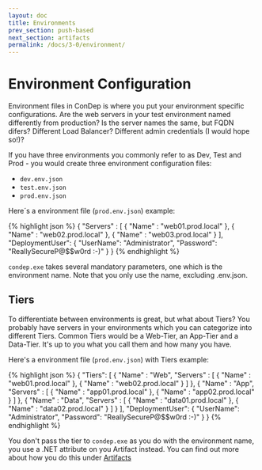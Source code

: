 ```yaml
---
layout: doc
title: Environments
prev_section: push-based
next_section: artifacts
permalink: /docs/3-0/environment/
---
```


Environment Configuration
=========================

Environment files in ConDep is where you put your environment specific configurations. Are the web servers in your test environment named differently from production? Is the server names the same, but FQDN difers? Different Load Balancer? Different admin credentials (I would hope so!)?

If you have three environments you commonly refer to as Dev, Test and Prod - you would create three environment configuration files:

* `dev.env.json`
* `test.env.json`
* `prod.env.json`

Here´s a environment file (`prod.env.json`) example:

{% highlight json %}
{
  "Servers" :
  [
    {
      "Name" : "web01.prod.local"
    },
    {
      "Name" : "web02.prod.local"
    },
    {
      "Name" : "web03.prod.local"
    }
  ],
  "DeploymentUser": 
  {
    "UserName": "Administrator",
    "Password": "ReallySecureP@$$w0rd :-)"
  }
}
{% endhighlight %}

`condep.exe` takes several mandatory parameters, one which is the environment name. Note that you only use the name, excluding .env.json.

## Tiers

To differentiate between environments is great, but what about Tiers? You probably have servers in your environments which you can categorize into different Tiers. Common Tiers would be a Web-Tier, an App-Tier and a Data-Tier. It's up to you what you call them and how many you have.

Here's a environment file (`prod.env.json`) with Tiers example:

{% highlight json %}
{
  "Tiers":
  [
    {
      "Name" : "Web",
      "Servers" :
      [
        {
          "Name" : "web01.prod.local"
        },
        {
          "Name" : "web02.prod.local"
        }
      ]
    },
    {
      "Name" : "App",
      "Servers" :
      [
        {
          "Name" : "app01.prod.local"
        },
        {
          "Name" : "app02.prod.local"
        }
      ]
    },
    {
      "Name" : "Data",
      "Servers" :
      [
        {
          "Name" : "data01.prod.local"
        },
        {
          "Name" : "data02.prod.local"
        }
      ]
    }
  ],
  "DeploymentUser": 
  {
    "UserName": "Administrator",
    "Password": "ReallySecureP@$$w0rd :-)"
  }
}
{% endhighlight %}

You don't pass the tier to `condep.exe` as you do with the environment name, you use a .NET attribute on you Artifact instead. You can find out more about how you do this under [Artifacts](../artifacts/)